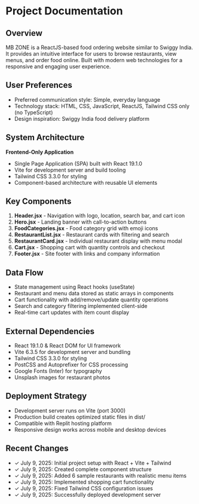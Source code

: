 # Project Documentation

## Overview

MB ZONE is a ReactJS-based food ordering website similar to Swiggy India. It provides an intuitive interface for users to browse restaurants, view menus, and order food online. Built with modern web technologies for a responsive and engaging user experience.

## User Preferences

- Preferred communication style: Simple, everyday language
- Technology stack: HTML, CSS, JavaScript, ReactJS, Tailwind CSS only (no TypeScript)
- Design inspiration: Swiggy India food delivery platform

## System Architecture

**Frontend-Only Application**
- Single Page Application (SPA) built with React 19.1.0
- Vite for development server and build tooling
- Tailwind CSS 3.3.0 for styling
- Component-based architecture with reusable UI elements

## Key Components

1. **Header.jsx** - Navigation with logo, location, search bar, and cart icon
2. **Hero.jsx** - Landing banner with call-to-action buttons
3. **FoodCategories.jsx** - Food category grid with emoji icons
4. **RestaurantList.jsx** - Restaurant cards with filtering and search
5. **RestaurantCard.jsx** - Individual restaurant display with menu modal
6. **Cart.jsx** - Shopping cart with quantity controls and checkout
7. **Footer.jsx** - Site footer with links and company information

## Data Flow

- State management using React hooks (useState)
- Restaurant and menu data stored as static arrays in components
- Cart functionality with add/remove/update quantity operations
- Search and category filtering implemented client-side
- Real-time cart updates with item count display

## External Dependencies

- React 19.1.0 & React DOM for UI framework
- Vite 6.3.5 for development server and bundling
- Tailwind CSS 3.3.0 for styling
- PostCSS and Autoprefixer for CSS processing
- Google Fonts (Inter) for typography
- Unsplash images for restaurant photos

## Deployment Strategy

- Development server runs on Vite (port 3000)
- Production build creates optimized static files in dist/
- Compatible with Replit hosting platform
- Responsive design works across mobile and desktop devices

## Recent Changes

- ✓ July 9, 2025: Initial project setup with React + Vite + Tailwind
- ✓ July 9, 2025: Created complete component structure
- ✓ July 9, 2025: Added 6 sample restaurants with realistic menu items
- ✓ July 9, 2025: Implemented shopping cart functionality
- ✓ July 9, 2025: Fixed Tailwind CSS configuration issues
- ✓ July 9, 2025: Successfully deployed development server